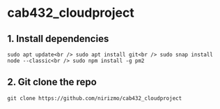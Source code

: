 # cab432_cloudproject

## 1. Install dependencies

`sudo apt update<br />
sudo apt install git<br />
sudo snap install node --classic<br />
sudo npm install -g pm2`

## 2. Git clone the repo

`git clone https://github.com/nirizmo/cab432_cloudproject`
